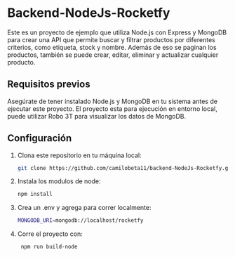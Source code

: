 # Backend-NodeJs-Rocketfy

Este es un proyecto de ejemplo que utiliza Node.js con Express y MongoDB para crear una API que permite buscar y filtrar productos por diferentes criterios, como etiqueta, stock y nombre. Además de eso se paginan los productos, también se puede crear, editar, eliminar y actualizar cualquier producto.

## Requisitos previos

Asegúrate de tener instalado Node.js y MongoDB en tu sistema antes de ejecutar este proyecto. El proyecto esta para ejecución en entorno local, puede utilizar Robo 3T para visualizar los datos de MongoDB.

## Configuración

1. Clona este repositorio en tu máquina local:

   ```bash
   git clone https://github.com/camilobeta11/backend-NodeJs-Rocketfy.git

2. Instala los modulos de node:

   ```bash
   npm install

3. Crea un .env y agrega para correr localmente:

    ```bash
   MONGODB_URI=mongodb://localhost/rocketfy

4. Corre el proyecto con:

   ```bash
    npm run build-node
   

